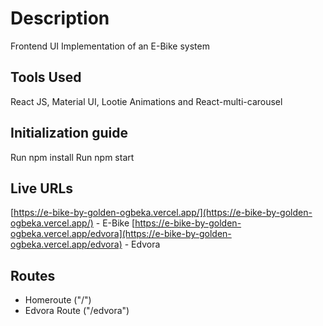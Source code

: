# Description

Frontend UI Implementation of an E-Bike system

## Tools Used

React JS, Material UI, Lootie Animations and React-multi-carousel

## Initialization guide

Run npm install
Run npm start

## Live URLs

[https://e-bike-by-golden-ogbeka.vercel.app/](https://e-bike-by-golden-ogbeka.vercel.app/) - E-Bike
[https://e-bike-by-golden-ogbeka.vercel.app/edvora](https://e-bike-by-golden-ogbeka.vercel.app/edvora) - Edvora

## Routes

- Homeroute ("/")
- Edvora Route ("/edvora")
